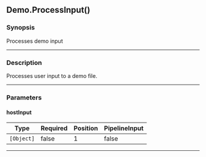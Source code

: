 Demo.ProcessInput()
-------------------

### Synopsis
Processes demo input

---

### Description

Processes user input to a demo file.

---

### Parameters
#### **hostInput**

|Type      |Required|Position|PipelineInput|
|----------|--------|--------|-------------|
|`[Object]`|false   |1       |false        |

---
